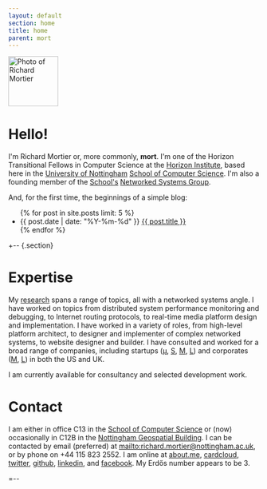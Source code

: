 ```yaml
---
layout: default
section: home
title: home
parent: mort
---
```


<img class='inset right'
     src='{{site.baseurl}}img/mort.png'
     title='Richard Mortier'
     alt='Photo of Richard Mortier' height='100px' />

Hello!
======

I'm Richard Mortier or, more commonly, **mort**. I'm one of the Horizon
Transitional Fellows in Computer Science at the [Horizon Institute][horizon],
based here in the [University of Nottingham][nottingham]
[School of Computer Science][cs]. I'm also a founding member of the [School's][cs] [Networked Systems Group][nsg].

[horizon]: https://www.horizon.ac.uk/
[nottingham]: http://www.nottingham.ac.uk/
[cs]: http://www.cs.nott.ac.uk/
[nsg]: http://nsg.cs.nott.ac.uk/

And, for the first time, the beginnings of a simple blog:

<ul>
  {% for post in site.posts limit: 5 %}
    <li>
      {{ post.date | date: "%Y-%m-%d" }}
      <a href="{{ site.baseurl }}{{ post.url | remove_first:'/' }}">
        {{ post.title }}
      </a>
    </li>
  {% endfor %}
</ul>

+-- {.section}


Expertise
=========

My [research](research) spans a range of topics, all with a networked
systems angle.  I have worked on topics from distributed system
performance monitoring and debugging, to Internet routing protocols,
to real-time media platform design and implementation.  I have worked
in a variety of roles, from high-level platform architect, to designer
and implementer of complex networked systems, to website designer and
builder.  I have consulted and worked for a broad range of companies,
including startups ([&mu;][vipadia], [S][camrivox], [M][cplane],
[L][alertme]) and corporates ([M][sprint], [L][microsoft]) in both the
US and UK.

I am currently available for consultancy and selected development work.

[vipadia]: http://vipadia.com/
[camrivox]: http://camrivox.com/
[cplane]: http://cplane.com/
[alertme]: http://alertme.com/
[sprint]: http://sprint.com/
[microsoft]: http://microsoft.com/


Contact
=======

I am either in office C13 in the [School of Computer Science][cs] or (now) occasionally in C12B in the [Nottingham Geospatial Building][map]. I can be contacted by email (preferred) at <mailto:richard.mortier@nottingham.ac.uk>, or by phone on +44 115 823 2552. I am online at [about.me][], [cardcloud][], [twitter][], [github][], [linkedin][], and [facebook][]. My Erd&#x0151;s number appears to be 3.

[map]: uk/maps?q=Horizon&hl=en&sll=52.951846,-1.183863&sspn=0.011002,0.017724&t=k&hq=Horizon&z=16
[twitter]: http://twitter.com/mort___
[github]: http://github.com/mor1
[linkedin]: http://linkedin.com/in/richardmortier
[facebook]: http://facebook.com/richard.mortier
[cardcloud]: http://cardcloud.com/mort
[about.me]: http://about.me/mort

=--
